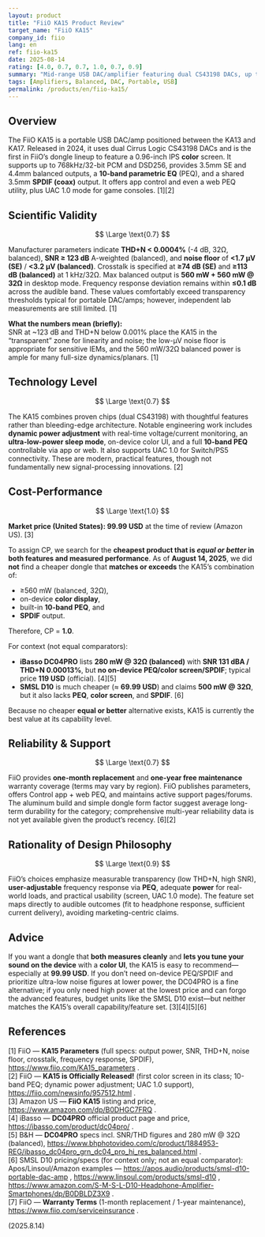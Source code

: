 ```yaml
---
layout: product
title: "FiiO KA15 Product Review"
target_name: "FiiO KA15"
company_id: fiio
lang: en
ref: fiio-ka15
date: 2025-08-14
rating: [4.0, 0.7, 0.7, 1.0, 0.7, 0.9]
summary: "Mid-range USB DAC/amplifier featuring dual CS43198 DACs, up to 560mW balanced output, and comprehensive DSP including a 10-band PEQ with a color LCD."
tags: [Amplifiers, Balanced, DAC, Portable, USB]
permalink: /products/en/fiio-ka15/
---
```

## Overview

The FiiO KA15 is a portable USB DAC/amp positioned between the KA13 and KA17. Released in 2024, it uses dual Cirrus Logic CS43198 DACs and is the first in FiiO’s dongle lineup to feature a 0.96-inch IPS **color** screen. It supports up to 768kHz/32-bit PCM and DSD256, provides 3.5mm SE and 4.4mm balanced outputs, a **10-band parametric EQ** (PEQ), and a shared 3.5mm **SPDIF (coax)** output. It offers app control and even a web PEQ utility, plus UAC 1.0 mode for game consoles. [1][2]

## Scientific Validity

$$ \Large \text{0.7} $$

Manufacturer parameters indicate **THD+N < 0.0004%** (-4 dB, 32Ω, balanced), **SNR ≥ 123 dB** A-weighted (balanced), and **noise floor** of **<1.7 µV (SE)** / **<3.2 µV (balanced)**. Crosstalk is specified at **≥74 dB (SE)** and **≥113 dB (balanced)** at 1 kHz/32Ω. Max balanced output is **560 mW + 560 mW @ 32Ω** in desktop mode. Frequency response deviation remains within **≤0.1 dB** across the audible band. These values comfortably exceed transparency thresholds typical for portable DAC/amps; however, independent lab measurements are still limited. [1]

**What the numbers mean (briefly):**  
SNR at ~123 dB and THD+N below 0.001% place the KA15 in the “transparent” zone for linearity and noise; the low-µV noise floor is appropriate for sensitive IEMs, and the 560 mW/32Ω balanced power is ample for many full-size dynamics/planars. [1]

## Technology Level

$$ \Large \text{0.7} $$

The KA15 combines proven chips (dual CS43198) with thoughtful features rather than bleeding-edge architecture. Notable engineering work includes **dynamic power adjustment** with real-time voltage/current monitoring, an **ultra-low-power sleep mode**, on-device color UI, and a full **10-band PEQ** controllable via app or web. It also supports UAC 1.0 for Switch/PS5 connectivity. These are modern, practical features, though not fundamentally new signal-processing innovations. [2]

## Cost-Performance

$$ \Large \text{1.0} $$

**Market price (United States): 99.99 USD** at the time of review (Amazon US). [3]

To assign CP, we search for the **cheapest product that is _equal or better_ in both features and measured performance**. As of **August 14, 2025**, we did **not** find a cheaper dongle that **matches or exceeds** the KA15’s combination of:  
- ≥560 mW (balanced, 32Ω),  
- on-device **color display**,  
- built-in **10-band PEQ**, and  
- **SPDIF** output.  

Therefore, CP = **1.0**.

For context (not equal comparators):  
- **iBasso DC04PRO** lists **280 mW @ 32Ω (balanced)** with **SNR 131 dBA / THD+N 0.00013%**, but **no on-device PEQ/color screen/SPDIF**; typical price **119 USD** (official). [4][5]  
- **SMSL D10** is much cheaper (≈ **69.99 USD**) and claims **500 mW @ 32Ω**, but it also lacks **PEQ**, **color screen**, and **SPDIF**. [6]

Because no cheaper **equal or better** alternative exists, KA15 is currently the best value at its capability level.

## Reliability & Support

$$ \Large \text{0.7} $$

FiiO provides **one-month replacement** and **one-year free maintenance** warranty coverage (terms may vary by region). FiiO publishes parameters, offers Control app + web PEQ, and maintains active support pages/forums. The aluminum build and simple dongle form factor suggest average long-term durability for the category; comprehensive multi-year reliability data is not yet available given the product’s recency. [6][2]

## Rationality of Design Philosophy

$$ \Large \text{0.9} $$

FiiO’s choices emphasize measurable transparency (low THD+N, high SNR), **user-adjustable** frequency response via **PEQ**, adequate **power** for real-world loads, and practical usability (screen, UAC 1.0 mode). The feature set maps directly to audible outcomes (fit to headphone response, sufficient current delivery), avoiding marketing-centric claims.

## Advice

If you want a dongle that **both measures cleanly** and **lets you tune your sound on the device** with a **color UI**, the KA15 is easy to recommend—especially at **99.99 USD**. If you don’t need on-device PEQ/SPDIF and prioritize ultra-low noise figures at lower power, the DC04PRO is a fine alternative; if you only need high power at the lowest price and can forgo the advanced features, budget units like the SMSL D10 exist—but neither matches the KA15’s overall capability/feature set. [3][4][5][6]

## References

[1] FiiO — **KA15 Parameters** (full specs: output power, SNR, THD+N, noise floor, crosstalk, frequency response, SPDIF), https://www.fiio.com/KA15_parameters .  
[2] FiiO — **KA15 is Officially Released!** (first color screen in its class; 10-band PEQ; dynamic power adjustment; UAC 1.0 support), https://fiio.com/newsinfo/957512.html .  
[3] Amazon US — **FiiO KA15** listing and price, https://www.amazon.com/dp/B0DHGC7FRQ .  
[4] iBasso — **DC04PRO** official product page and price, https://ibasso.com/product/dc04pro/ .  
[5] B&H — **DC04PRO** specs incl. SNR/THD figures and 280 mW @ 32Ω (balanced), https://www.bhphotovideo.com/c/product/1884953-REG/ibasso_dc04pro_grn_dc04_pro_hi_res_balanced.html .  
[6] SMSL D10 pricing/specs (for context only; not an equal comparator): Apos/Linsoul/Amazon examples — https://apos.audio/products/smsl-d10-portable-dac-amp , https://www.linsoul.com/products/smsl-d10 , https://www.amazon.com/S-M-S-L-D10-Headphone-Amplifier-Smartphones/dp/B0DBLDZ3X9 .  
[7] FiiO — **Warranty Terms** (1-month replacement / 1-year maintenance), https://www.fiio.com/serviceinsurance .


(2025.8.14)